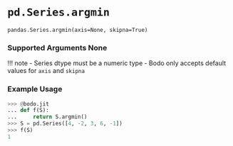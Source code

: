 # `pd.Series.argmin`

`pandas.Series.argmin(axis=None, skipna=True)`

### Supported Arguments None

!!! note
\- Series dtype must be a numeric type
\- Bodo only accepts default values for `axis` and `skipna`

### Example Usage

```py
>>> @bodo.jit
... def f(S):
...     return S.argmin()
>>> S = pd.Series([4, -2, 3, 6, -1])
>>> f(S)
1
```
